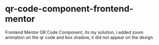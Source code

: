 # qr-code-component-frontend-mentor

Frontend Mentor QR Code Component,
its my solution,
i added zoom animation on the qr code and box shadow,
it did not appear on the design.
